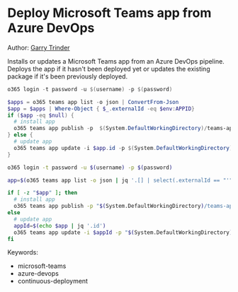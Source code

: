# Deploy Microsoft Teams app from Azure DevOps

Author: [Garry Trinder](https://github.com/garrytrinder)

Installs or updates a Microsoft Teams app from an Azure DevOps pipeline. Deploys the app if it hasn't been deployed yet or updates the existing package if it's been previously deployed.

```powershell tab="PowerShell Core"
o365 login -t password -u $(username) -p $(password)

$apps = o365 teams app list -o json | ConvertFrom-Json
$app = $apps | Where-Object { $_.externalId -eq $env:APPID}
if ($app -eq $null) {
  # install app
  o365 teams app publish -p  $(System.DefaultWorkingDirectory)/teams-app-CI/package/teams-app.zip
} else {
  # update app
  o365 teams app update -i $app.id -p $(System.DefaultWorkingDirectory)/teams-app-CI/package/teams-app.zip
}
```

```bash tab="Bash"
o365 login -t password -u $(username) -p $(password)

app=$(o365 teams app list -o json | jq '.[] | select(.externalId == "'"$APPID"'")')

if [ -z "$app" ]; then
  # install app
  o365 teams app publish -p "$(System.DefaultWorkingDirectory)/teams-app-CI/package/teams-app.zip"
else
  # update app
  appId=$(echo $app | jq '.id')
  o365 teams app update -i $appId -p "$(System.DefaultWorkingDirectory)/teams-app-CI/package/teams-app.zip"
fi
```

Keywords:

- microsoft-teams
- azure-devops
- continuous-deployment
